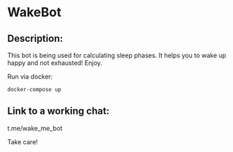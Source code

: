 # WakeBot
## Description: 
This bot is being used for calculating sleep phases. It helps you to wake up happy and not exhausted! Enjoy.  

Run via docker:

`docker-compose up`

## Link to a working chat:

t.me/wake_me_bot

Take care!

